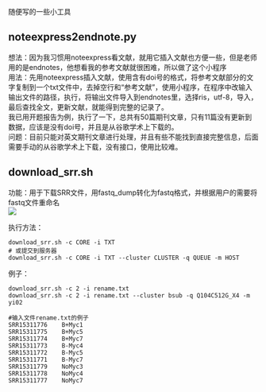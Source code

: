随便写的一些小工具

<a name="noteexpress2endnote.py"></a>
## noteexpress2endnote.py

想法：因为我习惯用noteexpress看文献，就用它插入文献也方便一些，但是老师用的是endnotes，他想看我的参考文献就很困难，所以做了这个小程序<br />用法：先用noteexpress插入文献，使用含有doi号的格式，将参考文献部分的文字复制到一个txt文件中，去掉空行和“参考文献”，使用小程序，在程序中改输入输出文件的路径，执行，将输出文件导入到endnotes里，选择ris，utf-8，导入，最后查找全文，更新文献，就能得到完整的记录了。<br />我已用开题报告为例，执行了一下，总共有50篇期刊文章，只有11篇没有更新到数据，应该是没有doi号，并且是从谷歌学术上下载的。<br />问题：目前只能对英文期刊文章进行处理，并且有些不能找到直接完整信息，后面需要手动的从谷歌学术上下载，没有接口，使用比较难。

<a name="PHMmH"></a>
## download_srr.sh
功能：用于下载SRR文件，用fastq_dump转化为fastq格式，并根据用户的需要将fastq文件重命名<br />![](https://cdn.nlark.com/yuque/0/2022/jpeg/29486135/1668327997600-98c3007f-8fd0-4fec-8f3f-28b63aa1da99.jpeg)

执行方法：
```
download_srr.sh -c CORE -i TXT
# 或提交到服务器
download_srr.sh -c CORE -i TXT --cluster CLUSTER -q QUEUE -m HOST
```

例子：
```
download_srr.sh -c 2 -i rename.txt
download_srr.sh -c 2 -i rename.txt --cluster bsub -q Q104C512G_X4 -m yi02

#输入文件rename.txt的例子
SRR15311776    B+Myc1
SRR15311775    B+Myc5
SRR15311774    B+Myc7
SRR15311773    B-Myc4
SRR15311772    B-Myc5
SRR15311771    B-Myc7
SRR15311779    NoMyc3
SRR15311778    NoMyc4
SRR15311777    NoMyc7
```

